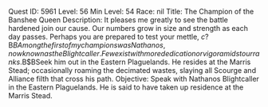 Quest ID: 5961
Level: 56
Min Level: 54
Race: nil
Title: The Champion of the Banshee Queen
Description: It pleases me greatly to see the battle hardened join our cause. Our numbers grow in size and strength as each day passes. Perhaps you are prepared to test your mettle, $c?$B$BAmong the first of my champions was Nathanos, now known as the Blightcaller. Few exist with more dedication or vigor amidst our ranks.$B$BSeek him out in the Eastern Plaguelands. He resides at the Marris Stead; occasionally roaming the decimated wastes, slaying all Scourge and Alliance filth that cross his path.
Objective: Speak with Nathanos Blightcaller in the Eastern Plaguelands. He is said to have taken up residence at the Marris Stead.
